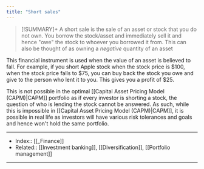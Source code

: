 ```yaml
---
title: "Short sales" 
---
```

> [!SUMMARY]+
> A short sale is the sale of an asset or stock that you do not own. You borrow the stock/asset and immediately sell it and hence "owe" the stock to whoever you borrowed it from. This can also be thought of as owning a *negative* quantity of an asset

This financial instrument is used when the value of an asset is believed to fall. For example, if you short Apple stock when the stock price is $100, when the stock price falls to $75, you can buy back the stock you owe and give to the person who lent it to you. This gives you a profit of $25.

This is not possible in the optimal [[Capital Asset Pricing Model (CAPM)|CAPM]] portfolio as if every investor is shorting a stock, the question of who is lending the stock cannot be answered. As such, while this is impossible in [[Capital Asset Pricing Model (CAPM)|CAPM]], it is possible in real life as investors will have various risk tolerances and goals and hence won't hold the same portfolio.

---
- Index:: [[_Finance]] 
- Related:: [[Investment banking]], [[Diversification]], [[Portfolio management]]
---